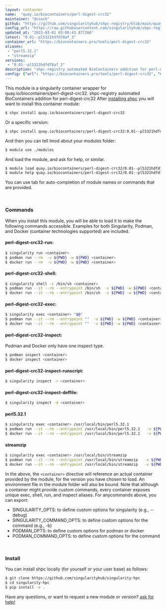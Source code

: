 ```yaml
---
layout: container
name:  "quay.io/biocontainers/perl-digest-crc32"
maintainer: "@vsoch"
github: "https://github.com/singularityhub/shpc-registry/blob/main/quay.io/biocontainers/perl-digest-crc32/container.yaml"
config_url: "https://raw.githubusercontent.com/singularityhub/shpc-registry/main/quay.io/biocontainers/perl-digest-crc32/container.yaml"
updated_at: "2023-03-01 03:08:43.877260"
latest: "0.01--pl5321hdfd78af_3"
container_url: "https://biocontainers.pro/tools/perl-digest-crc32"
aliases:
 - "perl5.32.1"
 - "streamzip"
versions:
 - "0.01--pl5321hdfd78af_3"
description: "shpc-registry automated BioContainers addition for perl-digest-crc32"
config: {"url": "https://biocontainers.pro/tools/perl-digest-crc32", "maintainer": "@vsoch", "description": "shpc-registry automated BioContainers addition for perl-digest-crc32", "latest": {"0.01--pl5321hdfd78af_3": "sha256:f62e38c6306650d03685ea25590c593e7b2744940411b033930d16490a113412"}, "tags": {"0.01--pl5321hdfd78af_3": "sha256:f62e38c6306650d03685ea25590c593e7b2744940411b033930d16490a113412"}, "docker": "quay.io/biocontainers/perl-digest-crc32", "aliases": {"perl5.32.1": "/usr/local/bin/perl5.32.1", "streamzip": "/usr/local/bin/streamzip"}}
---
```


This module is a singularity container wrapper for quay.io/biocontainers/perl-digest-crc32.
shpc-registry automated BioContainers addition for perl-digest-crc32
After [installing shpc](#install) you will want to install this container module:


```bash
$ shpc install quay.io/biocontainers/perl-digest-crc32
```

Or a specific version:

```bash
$ shpc install quay.io/biocontainers/perl-digest-crc32:0.01--pl5321hdfd78af_3
```

And then you can tell lmod about your modules folder:

```bash
$ module use ./modules
```

And load the module, and ask for help, or similar.

```bash
$ module load quay.io/biocontainers/perl-digest-crc32/0.01--pl5321hdfd78af_3
$ module help quay.io/biocontainers/perl-digest-crc32/0.01--pl5321hdfd78af_3
```

You can use tab for auto-completion of module names or commands that are provided.

<br>

### Commands

When you install this module, you will be able to load it to make the following commands accessible.
Examples for both Singularity, Podman, and Docker (container technologies supported) are included.

#### perl-digest-crc32-run:

```bash
$ singularity run <container>
$ podman run --rm  -v ${PWD} -w ${PWD} <container>
$ docker run --rm  -v ${PWD} -w ${PWD} <container>
```

#### perl-digest-crc32-shell:

```bash
$ singularity shell -s /bin/sh <container>
$ podman run --it --rm --entrypoint /bin/sh  -v ${PWD} -w ${PWD} <container>
$ docker run --it --rm --entrypoint /bin/sh  -v ${PWD} -w ${PWD} <container>
```

#### perl-digest-crc32-exec:

```bash
$ singularity exec <container> "$@"
$ podman run --it --rm --entrypoint ""  -v ${PWD} -w ${PWD} <container> "$@"
$ docker run --it --rm --entrypoint ""  -v ${PWD} -w ${PWD} <container> "$@"
```

#### perl-digest-crc32-inspect:

Podman and Docker only have one inspect type.

```bash
$ podman inspect <container>
$ docker inspect <container>
```

#### perl-digest-crc32-inspect-runscript:

```bash
$ singularity inspect -r <container>
```

#### perl-digest-crc32-inspect-deffile:

```bash
$ singularity inspect -d <container>
```


#### perl5.32.1

```bash
$ singularity exec <container> /usr/local/bin/perl5.32.1
$ podman run --it --rm --entrypoint /usr/local/bin/perl5.32.1   -v ${PWD} -w ${PWD} <container> -c " $@"
$ docker run --it --rm --entrypoint /usr/local/bin/perl5.32.1   -v ${PWD} -w ${PWD} <container> -c " $@"
```


#### streamzip

```bash
$ singularity exec <container> /usr/local/bin/streamzip
$ podman run --it --rm --entrypoint /usr/local/bin/streamzip   -v ${PWD} -w ${PWD} <container> -c " $@"
$ docker run --it --rm --entrypoint /usr/local/bin/streamzip   -v ${PWD} -w ${PWD} <container> -c " $@"
```



In the above, the `<container>` directive will reference an actual container provided
by the module, for the version you have chosen to load. An environment file in the
module folder will also be bound. Note that although a container
might provide custom commands, every container exposes unique exec, shell, run, and
inspect aliases. For anycommands above, you can export:

 - SINGULARITY_OPTS: to define custom options for singularity (e.g., --debug)
 - SINGULARITY_COMMAND_OPTS: to define custom options for the command (e.g., -b)
 - PODMAN_OPTS: to define custom options for podman or docker
 - PODMAN_COMMAND_OPTS: to define custom options for the command

<br>

### Install

You can install shpc locally (for yourself or your user base) as follows:

```bash
$ git clone https://github.com/singularityhub/singularity-hpc
$ cd singularity-hpc
$ pip install -e .
```

Have any questions, or want to request a new module or version? [ask for help!](https://github.com/singularityhub/singularity-hpc/issues)
